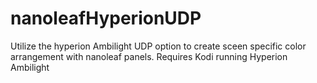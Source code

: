 # nanoleafHyperionUDP
Utilize the hyperion Ambilight UDP option to create sceen specific color arrangement with nanoleaf panels.
Requires Kodi running Hyperion Ambilight
